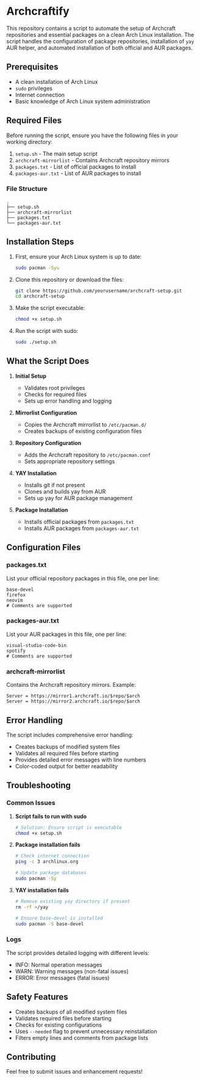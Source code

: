 # Archcraftify

This repository contains a script to automate the setup of Archcraft repositories and essential packages on a clean Arch Linux installation. The script handles the configuration of package repositories, installation of `yay` AUR helper, and automated installation of both official and AUR packages.

## Prerequisites

- A clean installation of Arch Linux
- `sudo` privileges
- Internet connection
- Basic knowledge of Arch Linux system administration

## Required Files

Before running the script, ensure you have the following files in your working directory:

1. `setup.sh` - The main setup script
2. `archcraft-mirrorlist` - Contains Archcraft repository mirrors
3. `packages.txt` - List of official packages to install
4. `packages-aur.txt` - List of AUR packages to install

### File Structure
```
.
├── setup.sh
├── archcraft-mirrorlist
├── packages.txt
└── packages-aur.txt
```

## Installation Steps

1. First, ensure your Arch Linux system is up to date:
   ```bash
   sudo pacman -Syu
   ```

2. Clone this repository or download the files:
   ```bash
   git clone https://github.com/yourusername/archcraft-setup.git
   cd archcraft-setup
   ```

3. Make the script executable:
   ```bash
   chmod +x setup.sh
   ```

4. Run the script with sudo:
   ```bash
   sudo ./setup.sh
   ```

## What the Script Does

1. **Initial Setup**
   - Validates root privileges
   - Checks for required files
   - Sets up error handling and logging

2. **Mirrorlist Configuration**
   - Copies the Archcraft mirrorlist to `/etc/pacman.d/`
   - Creates backups of existing configuration files

3. **Repository Configuration**
   - Adds the Archcraft repository to `/etc/pacman.conf`
   - Sets appropriate repository settings

4. **YAY Installation**
   - Installs git if not present
   - Clones and builds yay from AUR
   - Sets up yay for AUR package management

5. **Package Installation**
   - Installs official packages from `packages.txt`
   - Installs AUR packages from `packages-aur.txt`

## Configuration Files

### packages.txt
List your official repository packages in this file, one per line:
```
base-devel
firefox
neovim
# Comments are supported
```

### packages-aur.txt
List your AUR packages in this file, one per line:
```
visual-studio-code-bin
spotify
# Comments are supported
```

### archcraft-mirrorlist
Contains the Archcraft repository mirrors. Example:
```
Server = https://mirror1.archcraft.io/$repo/$arch
Server = https://mirror2.archcraft.io/$repo/$arch
```

## Error Handling

The script includes comprehensive error handling:
- Creates backups of modified system files
- Validates all required files before starting
- Provides detailed error messages with line numbers
- Color-coded output for better readability

## Troubleshooting

### Common Issues

1. **Script fails to run with sudo**
   ```bash
   # Solution: Ensure script is executable
   chmod +x setup.sh
   ```

2. **Package installation fails**
   ```bash
   # Check internet connection
   ping -c 3 archlinux.org
   
   # Update package databases
   sudo pacman -Sy
   ```

3. **YAY installation fails**
   ```bash
   # Remove existing yay directory if present
   rm -rf ~/yay
   
   # Ensure base-devel is installed
   sudo pacman -S base-devel
   ```

### Logs

The script provides detailed logging with different levels:
- INFO: Normal operation messages
- WARN: Warning messages (non-fatal issues)
- ERROR: Error messages (fatal issues)

## Safety Features

- Creates backups of all modified system files
- Validates required files before starting
- Checks for existing configurations
- Uses `--needed` flag to prevent unnecessary reinstallation
- Filters empty lines and comments from package lists

## Contributing

Feel free to submit issues and enhancement requests!
